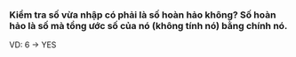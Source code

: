 ###  Kiểm tra số vừa nhập có phải là số hoàn hảo không? Số hoàn hảo là số mà tổng ước số của nó (không tính nó) bằng chính nó.

VD:
6 -> YES
